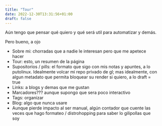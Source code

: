 ```yaml
---
title: "Tour"
date: 2022-12-30T13:31:56+01:00
draft: false
---
```


Aún tengo que pensar qué quiero y qué será util para automatizar y demás.

Pero bueno, a ojo

* Sobre mi: chorradas que a nadie le interesan pero que me apetece hacer
* Tour: esto, un resumen de la página
* Supositorios / pills: el formato que sigo con mis notas y apuntes, a lo putolinux. Idealmente volcar mi repo privado de gl; mas idealmente, con algun metadato que permita bloquear su render si quiero, a lo draft = true
* Links: a blogs y demas que me gustan
* Marcadores??? aunque supongo que sera poco interactivo
* Tags: organizar
* Blog: algo que nunca usare
* Aunque pierde impacto al ser manual, algún contador que cuente las veces que hago formateo / distrohopping para saber lo gilipollas que soy
